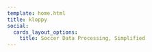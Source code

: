 ```yaml
---
template: home.html
title: kloppy
social:
  cards_layout_options:
    title: Soccer Data Processing, Simplified
---
```



